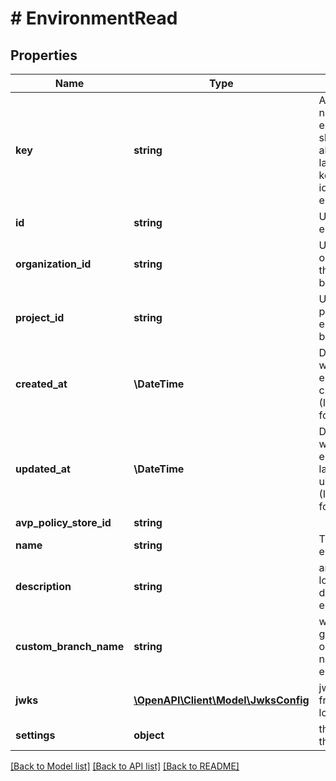 # # EnvironmentRead

## Properties

Name | Type | Description | Notes
------------ | ------------- | ------------- | -------------
**key** | **string** | A URL-friendly name of the environment (i.e: slug). You will be able to query later using this key instead of the id (UUID) of the environment. |
**id** | **string** | Unique id of the environment |
**organization_id** | **string** | Unique id of the organization that the environment belongs to. |
**project_id** | **string** | Unique id of the project that the environment belongs to. |
**created_at** | **\DateTime** | Date and time when the environment was created (ISO_8601 format). |
**updated_at** | **\DateTime** | Date and time when the environment was last updated/modified (ISO_8601 format). |
**avp_policy_store_id** | **string** |  | [optional]
**name** | **string** | The name of the environment |
**description** | **string** | an optional longer description of the environment | [optional]
**custom_branch_name** | **string** | when using gitops feature, an optional branch name for the environment | [optional]
**jwks** | [**\OpenAPI\Client\Model\JwksConfig**](JwksConfig.md) | jwks for element frontend only login | [optional]
**settings** | **object** | the settings for this environment | [optional]

[[Back to Model list]](../../README.md#models) [[Back to API list]](../../README.md#endpoints) [[Back to README]](../../README.md)
